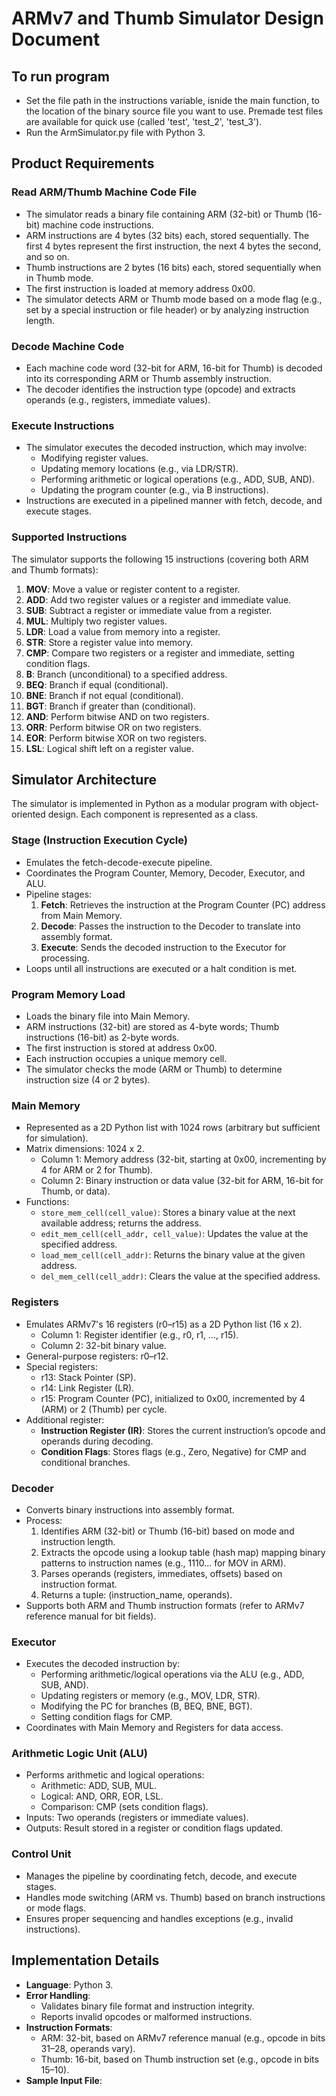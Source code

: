 # ARMv7 and Thumb Simulator Design Document

## To run program
- Set the file path in the instructions variable, isnide the main function, to the location of the binary source file you want to use. Premade test files are available for quick use (called 'test', 'test_2', 'test_3').
- Run the ArmSimulator.py file with Python 3. 

## Product Requirements

### Read ARM/Thumb Machine Code File
- The simulator reads a binary file containing ARM (32-bit) or Thumb (16-bit) machine code instructions.
- ARM instructions are 4 bytes (32 bits) each, stored sequentially. The first 4 bytes represent the first instruction, the next 4 bytes the second, and so on.
- Thumb instructions are 2 bytes (16 bits) each, stored sequentially when in Thumb mode.
- The first instruction is loaded at memory address 0x00.
- The simulator detects ARM or Thumb mode based on a mode flag (e.g., set by a special instruction or file header) or by analyzing instruction length.

### Decode Machine Code
- Each machine code word (32-bit for ARM, 16-bit for Thumb) is decoded into its corresponding ARM or Thumb assembly instruction.
- The decoder identifies the instruction type (opcode) and extracts operands (e.g., registers, immediate values).

### Execute Instructions
- The simulator executes the decoded instruction, which may involve:
  - Modifying register values.
  - Updating memory locations (e.g., via LDR/STR).
  - Performing arithmetic or logical operations (e.g., ADD, SUB, AND).
  - Updating the program counter (e.g., via B instructions).
- Instructions are executed in a pipelined manner with fetch, decode, and execute stages.

### Supported Instructions
The simulator supports the following 15 instructions (covering both ARM and Thumb formats):
1. **MOV**: Move a value or register content to a register.
2. **ADD**: Add two register values or a register and immediate value.
3. **SUB**: Subtract a register or immediate value from a register.
4. **MUL**: Multiply two register values.
5. **LDR**: Load a value from memory into a register.
6. **STR**: Store a register value into memory.
7. **CMP**: Compare two registers or a register and immediate, setting condition flags.
8. **B**: Branch (unconditional) to a specified address.
9. **BEQ**: Branch if equal (conditional).
10. **BNE**: Branch if not equal (conditional).
11. **BGT**: Branch if greater than (conditional).
12. **AND**: Perform bitwise AND on two registers.
13. **ORR**: Perform bitwise OR on two registers.
14. **EOR**: Perform bitwise XOR on two registers.
15. **LSL**: Logical shift left on a register value.

## Simulator Architecture
The simulator is implemented in Python as a modular program with object-oriented design. Each component is represented as a class.

### Stage (Instruction Execution Cycle)
- Emulates the fetch-decode-execute pipeline.
- Coordinates the Program Counter, Memory, Decoder, Executor, and ALU.
- Pipeline stages:
  1. **Fetch**: Retrieves the instruction at the Program Counter (PC) address from Main Memory.
  2. **Decode**: Passes the instruction to the Decoder to translate into assembly format.
  3. **Execute**: Sends the decoded instruction to the Executor for processing.
- Loops until all instructions are executed or a halt condition is met.

### Program Memory Load
- Loads the binary file into Main Memory.
- ARM instructions (32-bit) are stored as 4-byte words; Thumb instructions (16-bit) as 2-byte words.
- The first instruction is stored at address 0x00.
- Each instruction occupies a unique memory cell.
- The simulator checks the mode (ARM or Thumb) to determine instruction size (4 or 2 bytes).

### Main Memory
- Represented as a 2D Python list with 1024 rows (arbitrary but sufficient for simulation).
- Matrix dimensions: 1024 x 2.
  - Column 1: Memory address (32-bit, starting at 0x00, incrementing by 4 for ARM or 2 for Thumb).
  - Column 2: Binary instruction or data value (32-bit for ARM, 16-bit for Thumb, or data).
- Functions:
  - `store_mem_cell(cell_value)`: Stores a binary value at the next available address; returns the address.
  - `edit_mem_cell(cell_addr, cell_value)`: Updates the value at the specified address.
  - `load_mem_cell(cell_addr)`: Returns the binary value at the given address.
  - `del_mem_cell(cell_addr)`: Clears the value at the specified address.

### Registers
- Emulates ARMv7's 16 registers (r0–r15) as a 2D Python list (16 x 2).
  - Column 1: Register identifier (e.g., r0, r1, ..., r15).
  - Column 2: 32-bit binary value.
- General-purpose registers: r0–r12.
- Special registers:
  - r13: Stack Pointer (SP).
  - r14: Link Register (LR).
  - r15: Program Counter (PC), initialized to 0x00, incremented by 4 (ARM) or 2 (Thumb) per cycle.
- Additional register:
  - **Instruction Register (IR)**: Stores the current instruction’s opcode and operands during decoding.
  - **Condition Flags**: Stores flags (e.g., Zero, Negative) for CMP and conditional branches.

### Decoder
- Converts binary instructions into assembly format.
- Process:
  1. Identifies ARM (32-bit) or Thumb (16-bit) based on mode and instruction length.
  2. Extracts the opcode using a lookup table (hash map) mapping binary patterns to instruction names (e.g., 1110... for MOV in ARM).
  3. Parses operands (registers, immediates, offsets) based on instruction format.
  4. Returns a tuple: (instruction_name, operands).
- Supports both ARM and Thumb instruction formats (refer to ARMv7 reference manual for bit fields).

### Executor
- Executes the decoded instruction by:
  - Performing arithmetic/logical operations via the ALU (e.g., ADD, SUB, AND).
  - Updating registers or memory (e.g., MOV, LDR, STR).
  - Modifying the PC for branches (B, BEQ, BNE, BGT).
  - Setting condition flags for CMP.
- Coordinates with Main Memory and Registers for data access.

### Arithmetic Logic Unit (ALU)
- Performs arithmetic and logical operations:
  - Arithmetic: ADD, SUB, MUL.
  - Logical: AND, ORR, EOR, LSL.
  - Comparison: CMP (sets condition flags).
- Inputs: Two operands (registers or immediate values).
- Outputs: Result stored in a register or condition flags updated.

### Control Unit
- Manages the pipeline by coordinating fetch, decode, and execute stages.
- Handles mode switching (ARM vs. Thumb) based on branch instructions or mode flags.
- Ensures proper sequencing and handles exceptions (e.g., invalid instructions).

## Implementation Details
- **Language**: Python 3.
- **Error Handling**:
  - Validates binary file format and instruction integrity.
  - Reports invalid opcodes or malformed instructions.
- **Instruction Formats**:
  - ARM: 32-bit, based on ARMv7 reference manual (e.g., opcode in bits 31–28, operands vary).
  - Thumb: 16-bit, based on Thumb instruction set (e.g., opcode in bits 15–10).
- **Sample Input File**:
